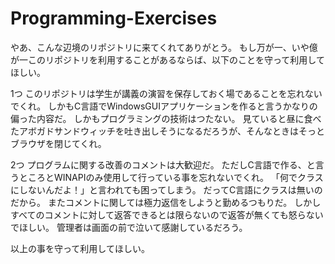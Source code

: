 # Programming-Exercises
やあ、こんな辺境のリポジトリに来てくれてありがとう。
もし万が一、いや億が一このリポジトリを利用することがあるならば、以下のことを守って利用してほしい。

1つ
このリポジトリは学生が講義の演習を保存しておく場であることを忘れないでくれ。
しかもC言語でWindowsGUIアプリケーションを作ると言うかなりの偏った内容だ。
しかもプログラミングの技術はつたない。
見ていると昼に食べたアボガドサンドウィッチを吐き出しそうになるだろうが、そんなときはそっとブラウザを閉じてくれ。

2つ
プログラムに関する改善のコメントは大歓迎だ。
ただしC言語で作る、と言うところとWINAPIのみ使用して行っている事を忘れないでくれ。
「何でクラスにしないんだよ！」と言われても困ってしまう。
だってC言語にクラスは無いのだから。
またコメントに関しては極力返信をしようと勤めるつもりだ。
しかしすべてのコメントに対して返答できるとは限らないので返答が無くても怒らないでほしい。
管理者は画面の前で泣いて感謝しているだろう。

以上の事を守って利用してほしい。
